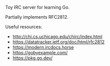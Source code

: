Toy IRC server for learning Go.

Partially implements RFC2812.

Useful resources:
- http://chi.cs.uchicago.edu/chirc/index.html
- https://datatracker.ietf.org/doc/html/rfc2812
- https://modern.ircdocs.horse
- https://gobyexample.com/
- https://pkg.go.dev/

